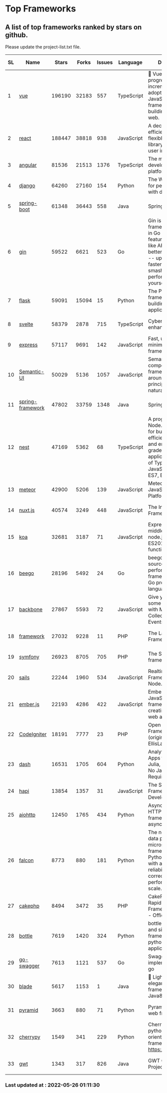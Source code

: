# Top Frameworks
## A list of top frameworks ranked by stars on github.  
Please update the project-list.txt file.

| SL| Name  | Stars| Forks| Issues | Language | Description | Last Commit |
| --| ------| -----| ---- | ------ | -------- | ----------- | ----------- |
| 1 | [vue](https://github.com/vuejs/vue) | 196190 | 32183 | 557 | TypeScript | 🖖 Vue.js is a progressive, incrementally-adoptable JavaScript framework for building UI on the web. | 2022-05-25 18:42:48 |
| 2 | [react](https://github.com/facebook/react) | 188447 | 38818 | 938 | JavaScript | A declarative, efficient, and flexible JavaScript library for building user interfaces. | 2022-05-26 00:53:44 |
| 3 | [angular](https://github.com/angular/angular) | 81536 | 21513 | 1376 | TypeScript | The modern web developer’s platform | 2022-05-25 21:37:39 |
| 4 | [django](https://github.com/django/django) | 64260 | 27160 | 154 | Python | The Web framework for perfectionists with deadlines. | 2022-05-25 11:13:28 |
| 5 | [spring-boot](https://github.com/spring-projects/spring-boot) | 61348 | 36443 | 558 | Java | Spring Boot | 2022-05-25 12:33:25 |
| 6 | [gin](https://github.com/gin-gonic/gin) | 59522 | 6621 | 523 | Go | Gin is a HTTP web framework written in Go (Golang). It features a Martini-like API with much better performance -- up to 40 times faster. If you need smashing performance, get yourself some Gin. | 2022-05-18 14:27:27 |
| 7 | [flask](https://github.com/pallets/flask) | 59091 | 15094 | 15 | Python | The Python micro framework for building web applications. | 2022-05-23 17:08:52 |
| 8 | [svelte](https://github.com/sveltejs/svelte) | 58379 | 2878 | 715 | TypeScript | Cybernetically enhanced web apps | 2022-05-18 03:14:14 |
| 9 | [express](https://github.com/expressjs/express) | 57117 | 9691 | 142 | JavaScript | Fast, unopinionated, minimalist web framework for node. | 2022-05-20 15:57:37 |
| 10 | [Semantic-UI](https://github.com/Semantic-Org/Semantic-UI) | 50029 | 5136 | 1057 | JavaScript | Semantic is a UI component framework based around useful principles from natural language. | 2018-10-21 20:59:02 |
| 11 | [spring-framework](https://github.com/spring-projects/spring-framework) | 47802 | 33759 | 1348 | Java | Spring Framework | 2022-05-25 09:30:42 |
| 12 | [nest](https://github.com/nestjs/nest) | 47169 | 5362 | 68 | TypeScript | A progressive Node.js framework for building efficient, scalable, and enterprise-grade server-side applications on top of TypeScript & JavaScript (ES6, ES7, ES8) 🚀 | 2022-05-25 09:53:10 |
| 13 | [meteor](https://github.com/meteor/meteor) | 42900 | 5206 | 139 | JavaScript | Meteor, the JavaScript App Platform | 2022-05-19 18:16:15 |
| 14 | [nuxt.js](https://github.com/nuxt/nuxt.js) | 40574 | 3249 | 448 | JavaScript | The Intuitive Vue(2) Framework | 2022-05-24 07:59:47 |
| 15 | [koa](https://github.com/koajs/koa) | 32681 | 3187 | 71 | JavaScript | Expressive middleware for node.js using ES2017 async functions | 2022-04-06 16:09:57 |
| 16 | [beego](https://github.com/beego/beego) | 28196 | 5492 | 24 | Go | beego is an open-source, high-performance web framework for the Go programming language. | 2022-05-23 13:22:11 |
| 17 | [backbone](https://github.com/jashkenas/backbone) | 27867 | 5593 | 72 | JavaScript | Give your JS App some Backbone with Models, Views, Collections, and Events | 2022-04-26 12:19:45 |
| 18 | [framework](https://github.com/laravel/framework) | 27032 | 9228 | 11 | PHP | The Laravel Framework. | 2022-05-25 18:18:07 |
| 19 | [symfony](https://github.com/symfony/symfony) | 26923 | 8705 | 705 | PHP | The Symfony PHP framework | 2022-05-23 12:36:55 |
| 20 | [sails](https://github.com/balderdashy/sails) | 22244 | 1960 | 534 | JavaScript | Realtime MVC Framework for Node.js | 2022-05-20 22:24:47 |
| 21 | [ember.js](https://github.com/emberjs/ember.js) | 22193 | 4286 | 422 | JavaScript | Ember.js - A JavaScript framework for creating ambitious web applications | 2022-05-20 18:54:56 |
| 22 | [CodeIgniter](https://github.com/bcit-ci/CodeIgniter) | 18191 | 7777 | 23 | PHP | Open Source PHP Framework (originally from EllisLab) | 2022-03-03 13:29:55 |
| 23 | [dash](https://github.com/plotly/dash) | 16531 | 1705 | 604 | Python | Analytical Web Apps for Python, R, Julia, and Jupyter. No JavaScript Required. | 2022-05-24 16:18:27 |
| 24 | [hapi](https://github.com/hapijs/hapi) | 13854 | 1357 | 31 | JavaScript | The Simple, Secure Framework Developers Trust | 2022-04-29 14:13:00 |
| 25 | [aiohttp](https://github.com/aio-libs/aiohttp) | 12450 | 1765 | 434 | Python | Asynchronous HTTP client/server framework for asyncio and Python | 2022-05-19 16:31:02 |
| 26 | [falcon](https://github.com/falconry/falcon) | 8773 | 880 | 181 | Python | The no-magic web data plane API and microservices framework for Python developers, with a focus on reliability, correctness, and performance at scale. | 2022-05-22 19:23:17 |
| 27 | [cakephp](https://github.com/cakephp/cakephp) | 8494 | 3472 | 35 | PHP | CakePHP: The Rapid Development Framework for PHP - Official Repository | 2022-05-21 01:49:21 |
| 28 | [bottle](https://github.com/bottlepy/bottle) | 7619 | 1420 | 324 | Python | bottle.py is a fast and simple micro-framework for python web-applications. | 2022-03-01 21:05:57 |
| 29 | [go-swagger](https://github.com/go-swagger/go-swagger) | 7613 | 1121 | 537 | Go | Swagger 2.0 implementation for go | 2022-05-23 16:28:48 |
| 30 | [blade](https://github.com/lets-blade/blade) | 5617 | 1153 | 1 | Java | :rocket: Lightning fast and elegant mvc framework for Java8 | 2022-05-10 12:38:06 |
| 31 | [pyramid](https://github.com/Pylons/pyramid) | 3663 | 880 | 71 | Python | Pyramid - A Python web framework | 2022-03-13 22:49:13 |
| 32 | [cherrypy](https://github.com/cherrypy/cherrypy) | 1549 | 341 | 229 | Python | CherryPy is a pythonic, object-oriented HTTP framework.      https://cherrypy.dev | 2022-03-13 22:31:07 |
| 33 | [gwt](https://github.com/gwtproject/gwt) | 1343 | 317 | 826 | Java | GWT Open Source Project | 2022-04-24 18:39:53 |

### Last updated at : 2022-05-26 01:11:30
